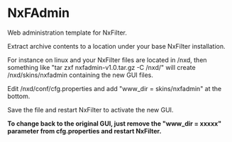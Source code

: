 NxFAdmin
========

Web administration template for NxFilter.

Extract archive contents to a location under your base NxFilter installation.  

For instance on linux and your NxFilter files are located in /nxd, then something like "tar zxf nxfadmin-v1.0.tar.gz -C /nxd/" will create /nxd/skins/nxfadmin containing the new GUI files.  

Edit /nxd/conf/cfg.properties and add "www_dir = skins/nxfadmin" at the bottom.  

Save the file and restart NxFilter to activate the new GUI.  

**To change back to the original GUI, just remove the "www_dir = xxxxx" parameter from cfg.properties and restart NxFilter.**